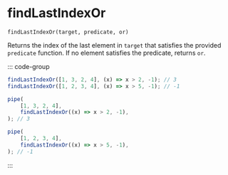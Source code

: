 # findLastIndexOr

`findLastIndexOr(target, predicate, or)`

Returns the index of the last element in `target` that satisfies the provided `predicate` function. If no element satisfies the predicate, returns `or`.

::: code-group

```ts [data-first]
findLastIndexOr([1, 3, 2, 4], (x) => x > 2, -1); // 3
findLastIndexOr([1, 2, 3, 4], (x) => x > 5, -1); // -1
```

```ts [data-last]
pipe(
    [1, 3, 2, 4],
    findLastIndexOr((x) => x > 2, -1),
); // 3

pipe(
    [1, 2, 3, 4],
    findLastIndexOr((x) => x > 5, -1),
); // -1
```

:::
